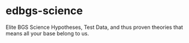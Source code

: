 # edbgs-science
Elite BGS Science Hypotheses, Test Data, and thus proven theories that means all your base belong to us.
